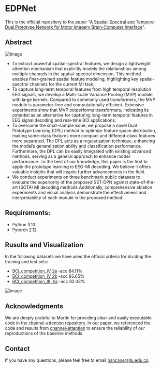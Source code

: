 # EDPNet
This is the official repository to the paper "[A Spatial-Spectral and Temporal Dual Prototype Network for Motor Imagery Brain-Computer Interface](https://arxiv.org/pdf/2407.03177)".

## Abstract
![image](https://github.com/hancan16/EDPNet/blob/main/figs/framework.png)
- To extract powerful spatial-spectral features, we design a lightweight attention mechanism that explicitly models the relationships among multiple channels in the spatial-spectral dimension. This method enables finer-grained spatial feature modeling, highlighting key spatial-spectral channels for the current MI task.
- To capture long-term temporal features from high temporal resolution EEG signals, we develop a Multi-scale Variance Pooling (MVP) module with large kernels. Compared to commonly used transformers, the MVP module is parameter-free and computationally efficient. Extensive experiments show that MVP outperforms transformers, indicating its potential as an alternative for capturing long-term temporal features in EEG signal decoding and real-time BCI applications.
- To overcome the small-sample issue, we propose a novel Dual Prototype Learning (DPL) method to optimize feature space distribution, making same-class features more compact and different-class features more separated. The DPL acts as a regularization technique, enhancing the model’s generalization ability and classification performance. Furthermore, the DPL can be easily integrated with existing advanced methods, serving as a general approach to enhance model performance. To the best of our knowledge, this paper is the first to apply the prototype learning to EEG-MI decoding. We believe it offers valuable insights that will inspire further advancements in the field.
- We conduct experiments on three benchmark public datasets to evaluate the superiority of the proposed SST-DPN against state-of-the-art (SOTA) MI decoding methods Additionally, comprehensive ablation experiments and visual analysis demonstrate the effectiveness and interpretability of each module in the proposed method.

## Requirements:
- Python 3.10
- Pytorch 2.12

## Rusults and Visualization
In the following datasets we have used the official criteria for dividing the training and test sets:
- [BCI_competition_IV 2a](https://www.bbci.de/competition/iv/) -acc 84.11%
- [BCI_competition_IV 2b](https://www.bbci.de/competition/iv/) -acc 86.65%
- [BCI_competition_III IVa](https://bbci.de/competition/iii/desc_IVa.html) -acc 82.03%

![image](https://github.com/hancan16/EDPNet/blob/main/figs/tsne_DPL.png)

## Acknowledgments
We are deeply grateful to Martin for providing clear and easily executable code in the [channel-attention](https://github.com/martinwimpff/channel-attention) repository. In our paper, we referenced the code and results from [channel-attention](https://github.com/martinwimpff/channel-attention) to ensure the reliability of our reproductions of the baseline methods.


## Contact
If you have any questions, please feel free to email hancan@sjtu.edu.cn.